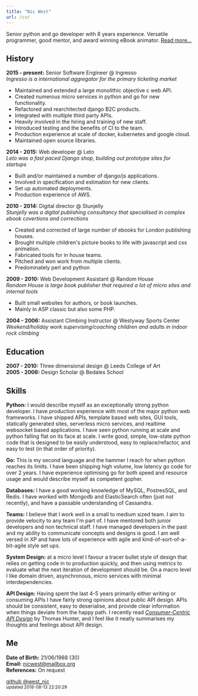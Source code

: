```yaml
---
title: "Nic West"
url: /cv/
---
```


Senior python and go developer with 8 years experience. Versatile programmer,
good mentor, and award winning eBook animator. [Read more...][about]

History
-------
**2015 - present:** Senior Software Engineer @ Ingresso    
*Ingresso is a international aggregator for the  primary ticketing market*

* Maintained and extended a large monolithic objective c web API. 
* Created numerous micro services in python and go for new functionality.
* Refactored and rearchitected django B2C products. 
* Integrated with multiple third party APIs.
* Heavily involved in the hiring and training of new staff.
* Introduced testing and the benefits of CI to the team.
* Production experience at scale of docker, kubernetes and google cloud.
* Maintained open source libraries.

**2014 - 2015:** Web developer @ Leto   
*Leto was a fast paced Django shop, building out prototype sites for startups*   

* Built and/or maintained a number of django/js applications. 
* Involved in specification and estimation for new clients.
* Set up automated deployments.
* Production experience of AWS.

**2010 - 2014:** Digital director @ Stunjelly   
*Stunjelly was a digital publishing consultancy that specialised in complex
ebook covertions and corrections*   

* Created and corrected of large number of ebooks for London publishing
  houses.
* Brought multiple children's picture books to life with javascript and css
  animation.
* Fabricated tools for in house teams.
* Pitched and won work from multiple clients.
* Predominately perl and python

**2009 - 2010:** Web Development Assistant @ Random House   
*Random House is large book publisher that required a lot of micro sites and
internal tools*   

* Built small websites for authors, or book launches.
* Mainly in ASP classic but also some PHP.

**2004 - 2006:** Assistant Climbing Instructor @ Westyway Sports Center
*Weekend/holiday work supervising/coaching children and adults in indoor rock
climbing*   

Education
---------
**2007 - 2010:** Three dimensional design @ Leeds College of Art   
**2005 - 2006:** Design Scholar @ Bedales School

Skills
------

**Python:** I would describe myself as an exceptionally strong python
developer. I have production experience with most of the major python web
frameworks. I have shipped APIs, template based web sites, GUI tools,
statically generated sites, serverless micro services, and realtime websocket
based applications. I have seen python running at scale and python falling
flat on its face at scale. I write good, simple, low-state python code that
is designed to be easily understood, easy to replace/refactor, and easy to
test (in that order of priority).

**Go:** This is my second language and the hammer I reach for when python
reaches its limits. I have been shipping high volume, low latency go code
for over 2 years. I have experience optimising go for both speed and resource
usage and would describe myself as competent gopher.

**Databases:** I have a good working knowledge of MySQL, PostresSQL, and
Redis. I have worked with Mongodb and ElasticSearch often (just not recently),
and have a passable understanding of Cassandra.

**Teams:** I believe that I work well in a small to medium sized team. I aim
to provide velocity to any team I'm part of. I have mentored both junior
developers and non technical staff. I have managed developers in the past and
my ability to communicate concepts and designs is good. I am well versed in XP
and have lots of experience with agile and kind-of-sort-of-a-bit-agile style
set ups.

**System Design:** at a micro level I favour a tracer bullet style of design
that relies on getting code in to production quickly, and then using metrics
to evaluate what the next iteration of development should be. On a macro level
I like domain driven, asynchronous, micro services with minimal
interdependencies.

**API Design:** Having spent the last 4-5 years primarily either writing or
consuming APIs I have fairly strong opinions about public API design. APIs
should be consistent, easy to deserialise, and provide clear information when
things deviate from the happy path. I recently read *[Consumer-Centric API
Design][consumer-centric]* by Thomas Hunter, and I feel like it neatly
summarises my thoughts and feelings about API design.
 
Me
--

**Date of Birth:** 21/06/1988 (30)   
**Email:** [nicwest@mailbox.org](mailto:nicwest@mailbox.org)   
**References:** On request

<div class="center">
    <a href="https://github.com/nicwest" class="tooltips" target="_blank">
        <i class="big-icon fab fa-github"></i>
        <span>github</span>
    </a>
    <a href="https://twitter.com/west_nic" class="tooltips" target="_blank">
        <i class="big-icon fab fa-twitter"></i>
        <span>@west_nic</span>
    </a>
<br/>
    <small>updated 2018-08-13 22:20:29</small>
</div>


[about]: /about/
[consumer-centric]: https://www.amazon.co.uk/Consumer-Centric-API-Design-Thomas-Hunter/dp/136498900X
